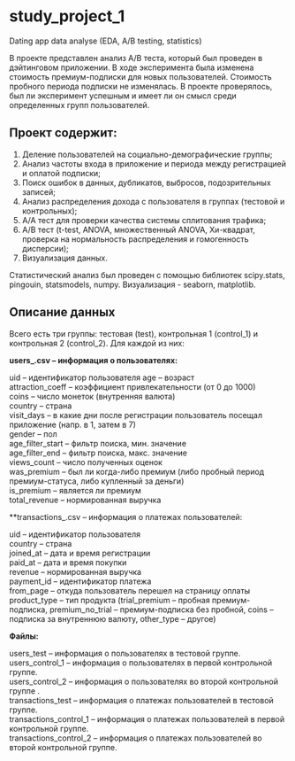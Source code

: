 # study_project_1
Dating app data analyse (EDA, A/B testing, statistics)

В проекте представлен анализ A/B теста, который был проведен в дэйтинговом приложении. В ходе эксперимента была изменена стоимость премиум-подписки для новых пользователей. Стоимость пробного периода подписки не изменялась. В проекте проверялось, был ли эксперимент успешным и имеет ли он смысл среди определенных групп пользователей.

## Проект содержит:  
1. Деление пользователей на социально-демографические группы;
2. Анализ частоты входа в приложение и периода между регистрацией и оплатой подписки;
3. Поиск ошибок в данных, дубликатов, выбросов, подозрительных записей;
4. Анализ распределения дохода с пользователя в группах (тестовой и контрольных);
5. А/А тест для проверки качества системы сплитования трафика;
6. А/В тест (t-test, ANOVA, множественный ANOVA, Хи-квадрат, проверка на нормальность распределения и гомогенность дисперсии);
7. Визуализация данных.

Статистический анализ был проведен с помощью библиотек scipy.stats, pingouin, statsmodels, numpy.
Визуализация - seaborn, matplotlib.


## Описание данных  
Всего есть три группы: тестовая (test), контрольная 1 (control_1) и контрольная 2 (control_2). Для каждой из них:

**users_.csv – информация о пользователях:**  

uid – идентификатор пользователя
age – возраст  
attraction_coeff – коэффициент привлекательности (от 0 до 1000)  
coins – число монеток (внутренняя валюта)  
country – страна    
visit_days – в какие дни после регистрации пользователь посещал приложение (напр. в 1, затем в 7)  
gender – пол  
age_filter_start  – фильтр поиска, мин. значение   
age_filter_end  – фильтр поиска, макс. значение   
views_count – число полученных оценок   
was_premium – был ли когда-либо премиум (либо пробный период премиум-статуса, либо купленный за деньги)  
is_premium –  является ли премиум  
total_revenue – нормированная выручка   
</ul>
**transactions_.csv – информация о платежах пользователей:

uid – идентификатор пользователя  
country – страна  
joined_at – дата и время регистрации  
paid_at – дата и время покупки  
revenue – нормированная выручка  
payment_id – идентификатор платежа  
from_page – откуда пользователь перешел на страницу оплаты  
product_type – тип продукта (trial_premium – пробная премиум-подписка, premium_no_trial – премиум-подписка без пробной, coins – подписка за внутреннюю валюту, other_type – другое)  
 
**Файлы:**  

users_test – информация о пользователях в тестовой группе.    
users_control_1 – информация о пользователях в первой контрольной группе.   
users_control_2 – информация о пользователях во второй контрольной группе .   
transactions_test – информация о платежах пользователей в тестовой группе.   
transactions_control_1 – информация о платежах пользователей в первой контрольной группе.   
transactions_control_2 – информация о платежах пользователей во второй контрольной группе.   
